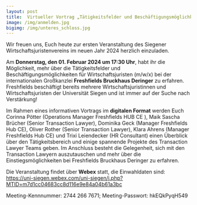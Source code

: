 ```yaml
---
layout: post
title:  Virtueller Vortrag „Tätigkeitsfelder und Beschäftigungsmöglichkeiten von Wirtschaftsjuristen bei Freshfields“ - DO 01.02.2024 um 17:30 Uhr
image: /img/anmelden.jpg
bigimg: /img/unteres_schloss.jpg
---
```



Wir freuen uns, Euch heute zur ersten Veranstaltung des Siegener Wirtschaftsjuristenvereins im neuen Jahr 2024 herzlich einzuladen. 
  
Am **Donnerstag, den 01. Februar 2024 um 17:30 Uhr**, habt ihr die Möglichkeit, mehr über die Tätigkeitsfelder und Beschäftigungsmöglichkeiten für Wirtschaftsjuristen (m/w/x) bei der internationalen Großkanzlei **Freshfields Bruckhaus Deringer** zu erfahren. Freshfields beschäftigt bereits mehrere Wirtschaftsjuristinnen und Wirtschaftsjuristen der Universität Siegen und ist immer auf der Suche nach Verstärkung! 
  
Im Rahmen eines informativen Vortrags im **digitalen Format** werden Euch Corinna Pötter (Operations Manager Freshfields HUB CE ), Maik Sascha Brücher (Senior Transaction Lawyer), Dominika Geck (Manager Freshfields Hub CE), Oliver Rother (Senior Transaction Lawyer), Klara Ahrens (Manager Freshfields Hub CE) und Trixi Leiendecker (HR Consultant) einen Überblick über den Tätigkeitsbereich und einige spannende Projekte des Transaction Lawyer Teams geben. Im Anschluss besteht die Gelegenheit, sich mit den Transaction Lawyern auszutauschen und mehr über die Einstiegsmöglichkeiten bei Freshfields Bruckhaus Deringer zu erfahren. 
  
Die Veranstaltung findet über **Webex** statt, die Einwahldaten sind: https://uni-siegen.webex.com/uni-siegen/j.php?MTID=m7d1cc04683cc8d116e9e84a04b61a3bc 
  
Meeting-Kennnummer: 2744 266 7671; Meeting-Passwort: hkEQkPyqH549 
